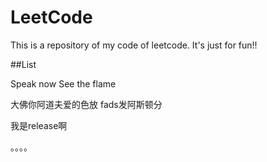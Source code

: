 # LeetCode
This is a repository of my code of leetcode. It's just for fun!!


##List
 
Speak now
See the flame

大佛你阿道夫爱的色放
fads发阿斯顿分

我是release啊

。。。。



